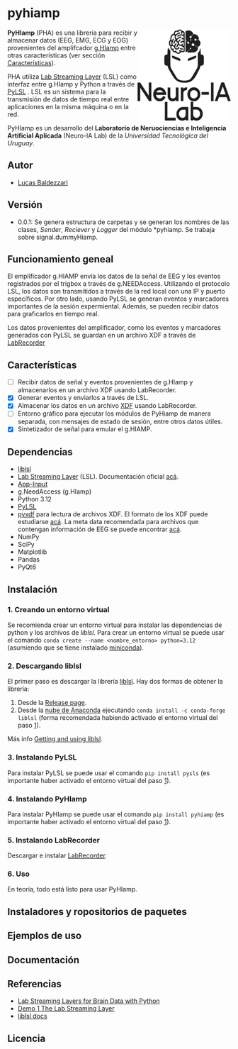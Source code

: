# pyhiamp

<img align="right" src="neuroialogo.png" alt="Neuro-IA Lab" width="210">

**PyHIamp** (PHA) es una librería para recibir y almacenar datos (EEG, EMG, ECG y EOG) provenientes del amplifcador [g.HIamp](https://www.gtec.at/product/g-hiamp-256-channel-biosignal-amplifier/?srsltid=AfmBOopsnqXDTC9HQtDxvuPybDzjuMH8TxZDeXKLqy3aMGgrcF2gX5dc) entre otras características (ver sección [Características](#características)).

PHA utiliza [Lab Streaming Layer](https://github.com/sccn/labstreaminglayer/?tab=readme-ov-file) (LSL) como interfaz entre g.HIamp y Python a través de [PyLSL](https://github.com/labstreaminglayer/pylsl) . LSL es un sistema para la transmisión de datos de tiempo real entre aplicaciones en la misma máquina o en la red.

PyHIamp es un desarrollo del **Laboratorio de Neruociencias e Inteligencia Artificial Aplicada** (Neuro-IA Lab) de la *Universidad Tecnológica del Uruguay*.

## Autor

- [Lucas Baldezzari](https://www.linkedin.com/in/lucasbaldezzari/)

## Versión

- 0.0.1: Se genera estructura de carpetas y se generan los nombres de las clases, *Sender*, *Reciever* y *Logger* del módulo *pyhiamp. Se trabaja sobre signal.dummyHiamp.

## Funcionamiento geneal

El emplificador g.HIAMP envía los datos de la señal de EEG y los eventos registrados por el trigbox a través de g.NEEDAccess. Utilizando el protocolo LSL, los datos son transmitidos a través de la red local con una IP y puerto específicos. Por otro lado, usando PyLSL se generan eventos y marcadores importantes de la sesión expermiental. Además, se pueden recibir datos para graficarlos en tiempo real.

Los datos provenientes del amplificador, como los eventos y marcadores generados con PyLSL se guardan en un archivo XDF a través de [LabRecorder](https://github.com/labstreaminglayer/App-LabRecorder)

## Características

- [ ] Recibir datos de señal y eventos provenientes de g.HIamp y almacenarlos en un archivo XDF usando LabRecorder.
- [X] Generar eventos y enviarlos a través de LSL.
- [X] Almacenar los datos en un archivo [XDF](https://github.com/sccn/xdf) usando LabRecorder.
- [ ] Entorno gráfico para ejecutar los módulos de PyHiamp de manera separada, con mensajes de estado de sesión, entre otros datos útiles.
- [X] Sintetizador de señal para emular el g.HIAMP.

## Dependencias

- [liblsl](https://github.com/sccn/liblsl/releases)
- [Lab Streaming Layer](https://github.com/sccn/labstreaminglayer/) (LSL). Documentación oficial [acá](https://labstreaminglayer.readthedocs.io/).
- [App-Input](https://github.com/labstreaminglayer/App-Input)
- g.NeedAccess (g.HIamp)
- Python 3.12
- [PyLSL](https://github.com/labstreaminglayer/pylsl)
- [pyxdf](https://github.com/xdf-modules/pyxdf/tree/main) para lectura de archivos XDF. El formato de los XDF puede estudiarse [acá](https://github.com/sccn/xdf/wiki/Specifications). La meta data recomendada para archivos que contengan información de EEG se puede encontrar [acá](https://github.com/sccn/xdf/wiki/EEG-Meta-Data).
- NumPy
- SciPy
- Matplotlib
- Pandas
- PyQt6

## Instalación

### 1. Creando un entorno virtual

Se recomienda crear un entorno virtual para instalar las dependencias de python y los archivos de *liblsl*. Para crear un entorno virtual se puede usar el comando ``conda create --name <nombre_entorno> python=3.12`` (asumiendo que se tiene instalado [miniconda](https://www.anaconda.com/download)).

### 2. Descargando liblsl

El primer paso es descargar la librería [liblsl](https://github.com/sccn/liblsl). Hay dos formas de obtener la librería:

1. Desde la [Release page](https://github.com/sccn/liblsl/releases).
2. Desde la [nube de Anaconda](https://anaconda.org/conda-forge/liblsl) ejecutando ``conda install -c conda-forge liblsl`` (forma recomendada habiendo activado el entorno virtual del paso [1](https://github.com/lucasbaldezzari/pyhiamp?tab=readme-ov-file#1-creando-un-entorno-virtual)).

Más info [Getting and using liblsl](https://github.com/sccn/liblsl?tab=readme-ov-file#getting-and-using-liblsl).

### 3. Instalando PyLSL

Para instalar PyLSL se puede usar el comando ``pip install pysls`` (es importante haber activado el entorno virtual del paso [1](https://github.com/lucasbaldezzari/pyhiamp?tab=readme-ov-file#1-creando-un-entorno-virtual)).

### 4. Instalando PyHIamp

Para instalar PyHIamp se puede usar el comando ``pip install pyhiamp`` (es importante haber activado el entorno virtual del paso [1](https://github.com/lucasbaldezzari/pyhiamp?tab=readme-ov-file#1-creando-un-entorno-virtual)).

### 5. Instalando LabRecorder

Descargar e instalar [LabRecorder](https://github.com/labstreaminglayer/App-LabRecorder).

### 6. Uso

En teoría, todo está listo para usar PyHIamp.

## Instaladores y ropositorios de paquetes

## Ejemplos de uso

## Documentación

## Referencias

- [Lab Streaming Layers for Brain Data with Python](https://www.youtube.com/watch?v=oLulfdNI3E0&ab_channel=EsbenKran)
- [Demo 1 The Lab Streaming Layer](https://www.youtube.com/watch?v=Y1at7yrcFW0&ab_channel=TheQualcommInstitute)
- [liblsl docs](https://labstreaminglayer.readthedocs.io/projects/liblsl/index.html)

## Licencia